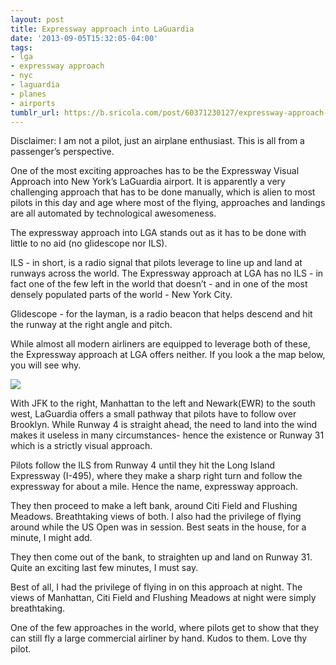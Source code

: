 ```yaml
---
layout: post
title: Expressway approach into LaGuardia
date: '2013-09-05T15:32:05-04:00'
tags:
- lga
- expressway approach
- nyc
- laguardia
- planes
- airports
tumblr_url: https://b.sricola.com/post/60371230127/expressway-approach-into-laguardia
---
```

Disclaimer: I am not a pilot, just an airplane enthusiast. This is all from a passenger’s perspective.

One of the most exciting approaches has to be the Expressway Visual Approach into New York’s LaGuardia airport. It is apparently a very challenging approach that has to be done manually, which is alien to most pilots in this day and age where most of the flying, approaches and landings are all automated by technological awesomeness.&nbsp;

The expressway approach into LGA stands out as it has to be done with little to no aid (no glidescope nor ILS).

ILS - in short, is a radio signal that pilots leverage to line up and land at runways across the world. The Expressway approach at LGA has no ILS - in fact one of the few left in the world that doesn’t - and in one of the most densely populated parts of the world - New York City.

Glidescope - for the layman, is a radio beacon that helps descend and hit the runway at the right angle and pitch.

While almost all modern airliners are equipped to leverage both of these, the Expressway approach at LGA offers neither. If you look a the map below, you will see why.

![](https://66.media.tumblr.com/b94f9ec8845c0bd3c10bb730c31a18e1/tumblr_inline_msnxh1TaHr1qz4rgp.png)

With JFK to the right, Manhattan to the left and Newark(EWR) to the south west, LaGuardia offers a small pathway that pilots have to follow over Brooklyn. While Runway 4 is straight ahead, the need to land into the wind makes it useless in many circumstances- hence the existence or Runway 31 which is a strictly visual approach.

Pilots follow the ILS from Runway 4 until they hit the Long Island Expressway (I-495), where they make a sharp right turn and follow the expressway for about a mile. Hence the name, expressway approach.

They then proceed to make a left bank, around Citi Field and Flushing Meadows. Breathtaking views of both. I also had the privilege of flying around while the US Open was in session. Best seats in the house, for a minute, I might add.

They then come out of the bank, to straighten up and land on Runway 31. Quite an exciting last few minutes, I must say.

Best of all, I had the privilege of flying in on this approach at night. The views of Manhattan, Citi Field and Flushing Meadows at night were simply breathtaking.

One of the few approaches in the world, where pilots get to show that they can still fly a large commercial airliner by hand. Kudos to them. Love thy pilot.

